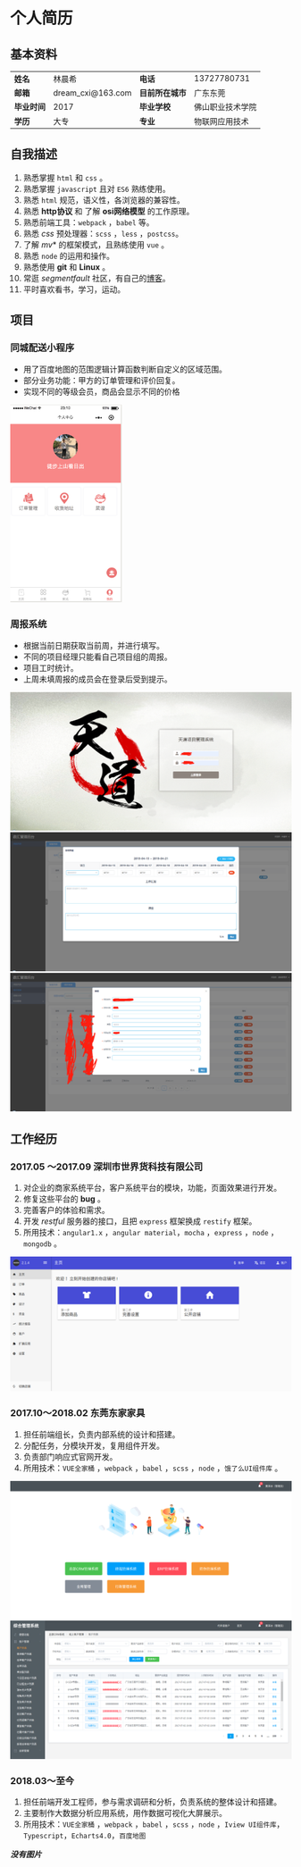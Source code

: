 # 个人简历

## 基本资料

<table>
  <tr>
    <td><b>姓名</b></td>
    <td>林晨希</td>
    <td><b>电话</b></td>
    <td>13727780731</td>
  </tr>
  <tr>
    <td><b>邮箱</b></td>
    <td>dream_cxi@163.com</td>
    <td><b>目前所在城市</b></td>
    <td>广东东莞</td>
  </tr>
  <tr>
    <td><b>毕业时间</b></td>
    <td>2017</td>
    <td><b>毕业学校</b></td>
    <td>佛山职业技术学院</td>
  </tr>
  <tr>
    <td><b>学历</b></td>
    <td>大专</td>
    <td><b>专业</b></td>
    <td>物联网应用技术</td>
  </tr>
</table>
  


## 自我描述

1. 熟悉掌握 `html` 和 `css` 。
2. 熟悉掌握 `javascript` 且对 `ES6` 熟练使用。
3. 熟悉 `html` 规范，语义性，各浏览器的兼容性。
4. 熟悉 **http协议** 和 了解 **osi网络模型** 的工作原理。
5. 熟悉前端工具：`webpack` ，`babel` 等。
6. 熟悉 *css* 预处理器：`scss` ，`less` ，`postcss`。
7. 了解 *mv** 的框架模式，且熟练使用 `vue` 。
8. 熟悉 `node` 的运用和操作。
9. 熟悉使用 **git** 和 **Linux** 。
10. 常逛 *segmentfault* 社区，有自己的[博客][2]。
11. 平时喜欢看书，学习，运动。

## 项目
  
### 同城配送小程序
- 用了百度地图的范围逻辑计算函数判断自定义的区域范围。
- 部分业务功能：甲方的订单管理和评价回复。
- 实现不同的等级会员，商品会显示不同的价格
<img src="wechatApp1.png" width="200" >

###  周报系统  
- 根据当前日期获取当前周，并进行填写。
- 不同的项目经理只能看自己项目组的周报。
- 项目工时统计。
- 上周未填周报的成员会在登录后受到提示。
  
![天道1][5]
![天道2][6]
![天道3][7]

## 工作经历

### 2017.05 ～2017.09  深圳市世界货科技有限公司
1. 对企业的商家系统平台，客户系统平台的模块，功能，页面效果进行开发。
2. 修复这些平台的 **bug** 。
3. 完善客户的体验和需求。
4. 开发 *restful* 服务器的接口，且把 `express` 框架换成 `restify` 框架。
5. 所用技术：`angular1.x` ，`angular material`，`mocha` ，`express` ，`node` ，`mongodb` 。

![部分照片][1]

### 2017.10～2018.02 东莞东家家具
1. 担任前端组长，负责内部系统的设计和搭建。
2. 分配任务，分模块开发，复用组件开发。
3. 负责部门响应式官网开发。
4. 所用技术：`VUE全家桶` ，`webpack` ，`babel` ，`scss` ，`node` ，`饿了么UI组件库` 。

![东家后台图片][3]
![东家后台图片_2][4]

### 2018.03～至今
1. 担任前端开发工程师，参与需求调研和分析，负责系统的整体设计和搭建。
2. 主要制作大数据分析应用系统，用作数据可视化大屏展示。
3. 所用技术：`VUE全家桶` ，`webpack` ，`babel` ，`scss` ，`node` ，`Iview UI组件库`，`Typescript`，`Echarts4.0`，`百度地图`  

***没有图片***


[1]: shijiehuo.png
[2]: https://segmentfault.com/blog/bepromising-sgf
[3]: MD.png
[4]: md_2.png
[5]: tiandao1.png
[6]: tiandao2.png
[7]: tiandao3.png
